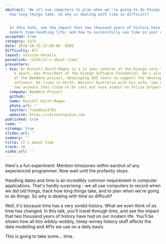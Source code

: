 ```yaml
---
abstract: 'We all use computers to plan when we''re going to do things, and track
  how long things take. So why is dealing with time so difficult?


  In this talk, see the impact that two thousand years of history have had on our
  modern time-handling life, and how to successfully use time in your code.'
accepted: true
category: talk
date: 2018-10-15 17:40:00 -0500
difficulty: All
layout: session-details
permalink: /talk/it-s-about-time/
presenters:
- bio: Dr Russell Keith-Magee is a 12 year veteran of the Django core team, and for
    5 years, was President of the Django Software Foundation. He's also the founder
    of the BeeWare project, developing GUI tools to support the development of Python
    software. He lives in Perth, Western Australia with his wife, two children, and
    two animals that claim to be cats but have almost no feline properties.
  company: BeeWare Project
  github: ''
  name: Russell Keith-Magee
  photo_url: ''
  twitter: freakboy3742
  website: https://cecinestpasun.com
published: true
room: ''
sitemap: true
slides_url: ''
summary: ''
title: It's about time
track: t0
video_url: ''
---
```


Here's a fun experiment: Mention timezones within earshot of any experienced programmer. Now wait until the profanity stops.

Handling dates and time is an incredibly common requirement in computer applications. That's hardly surprising - we all use computers to record when we did old things, track how long things take, and to plan when we're going to do things. So why is dealing with time so difficult?

Well, it's because time has a very sordid history. What we even think of *as* time has changed. In this talk, you'll travel through time, and see the impact that two thousand years of history have had on our modern life. You'll be shown how all this wibbly-wobbly, timey-wimey history stuff affects the data modelling and APIs we use on a daily basis.

This is going to take some... time.